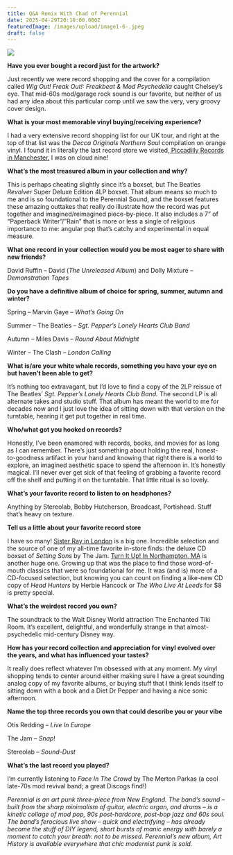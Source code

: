 ```yaml
---
title: Q&A Remix With Chad of Perennial
date: 2025-04-29T20:10:00.000Z
featuredImage: /images/upload/image1-6-.jpeg
draft: false
---
```

![](/images/upload/image1-6-.jpeg)

**Have you ever bought a record just for the artwork?**

Just recently we were record shopping and the cover for a compilation called *Wig Out! Freak Out!: Freakbeat & Mod Psychedelia* caught Chelsey’s eye. That mid-60s mod/garage rock sound is our favorite, but neither of us had any idea about this particular comp until we saw the very, very groovy cover design.

**What is your most memorable vinyl buying/receiving experience?** 

I had a very extensive record shopping list for our UK tour, and right at the top of that list was the *Decca Originals Northern Soul* compilation on orange vinyl. I found it in literally the last record store we visited,[ Piccadilly Records in Manchester.](https://www.piccadillyrecords.com/) I was on cloud nine!

**What’s the most treasured album in your collection and why?** 

This is perhaps cheating slightly since it’s a boxset, but The Beatles *Revolver* Super Deluxe Edition 4LP boxset. That album means so much to me and is so foundational to the Perennial Sound, and the boxset features these amazing outtakes that really do illustrate how the record was put together and imagined/reimagined piece-by-piece. It also includes a 7” of “Paperback Writer”/”Rain” that is more or less a single of religious importance to me: angular pop that’s catchy and experimental in equal measure.

**What one record in your collection would you be most eager to share with new friends?**

David Ruffin – David (*The Unreleased Album*) and Dolly Mixture – *Demonstration Tapes*

**Do you have a definitive album of choice for spring, summer, autumn and winter?**

Spring – Marvin Gaye – *What’s Going On*

Summer – The Beatles – *Sgt. Pepper’s Lonely Hearts Club Band*

Autumn – Miles Davis – *Round About Midnight*

Winter – The Clash – *London Calling*

**What is/are your white whale records, something you have your eye on but haven’t been able to get?**

It’s nothing too extravagant, but I’d love to find a copy of the 2LP reissue of The Beatles’ *Sgt. Pepper’s Lonely Hearts Club Band.* The second LP is all alternate takes and studio stuff. That album has meant the world to me for decades now and I just love the idea of sitting down with that version on the turntable, hearing it get put together in real time.

**Who/what got you hooked on records?**

Honestly, I’ve been enamored with records, books, and movies for as long as I can remember. There’s just something about holding the real, honest-to-goodness artifact in your hand and knowing that right there is a world to explore, an imagined aesthetic space to spend the afternoon in. It’s honestly magical. I’ll never ever get sick of that feeling of grabbing a favorite record off the shelf and putting it on the turntable. That little ritual is so lovely.

**What’s your favorite record to listen to on headphones?**

Anything by Stereolab, Bobby Hutcherson, Broadcast, Portishead. Stuff that’s heavy on texture.

**Tell us a little about your favorite record store**

I have so many! [Sister Ray in London](https://sisterray.co.uk/) is a big one. Incredible selection and the source of one of my all-time favorite in-store finds: the deluxe CD boxset of *Setting Sons* by The Jam. [Turn It Up! In Northampton, MA](https://www.turnitup.com/) is another huge one. Growing up that was the place to find those word-of-mouth classics that were so foundational for me. It was (and is) more of a CD-focused selection, but knowing you can count on finding a like-new CD copy of *Head Hunters* by Herbie Hancock or *The Who Live At Leeds* for $8 is pretty special.

**What’s the weirdest record you own?** 

The soundtrack to the Walt Disney World attraction The Enchanted Tiki Room. It’s excellent, delightful, and wonderfully strange in that almost-psychedelic mid-century Disney way.

**How has your record collection and appreciation for vinyl evolved over the years, and what has influenced your tastes?**

It really does reflect whatever I’m obsessed with at any moment. My vinyl shopping tends to center around either making sure I have a great sounding analog copy of my favorite albums, or buying stuff that I think lends itself to sitting down with a book and a Diet Dr Pepper and having a nice sonic afternoon.

**Name the top three records you own that could describe you or your vibe**

Otis Redding – *Live In Europe*

The Jam – *Snap*!

Stereolab – *Sound-Dust*

**What’s the last record you played?**

I’m currently listening to *Face In The Crowd* by The Merton Parkas (a cool late-70s mod revival band; a great Discogs find!)

*Perennial is
 an art punk three-piece from New England. The band’s sound – built from
 the sharp minimalism of guitar, electric organ, and drums – is a 
kinetic collage of mod pop, 90s post-hardcore, post-bop jazz and 60s 
soul. The band’s ferocious live show – quick and electrifying – has 
already become the stuff of DIY legend, short bursts of manic energy 
with barely a moment to catch your breath: not to be missed. Perennial’s
 new album, Art History is available everywhere that chic modernist punk is sold.*
